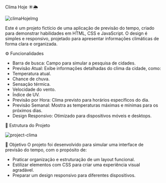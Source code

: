 Clima Hoje ☀️🌦️

![climaHojeImg](https://github.com/user-attachments/assets/6fd23b6f-bcbe-41a4-b350-66a9ec0fd225)


Este é um projeto fictício de uma aplicação de previsão do tempo, criado para demonstrar habilidades em HTML, CSS e JavaScript. O design é simples e responsivo, projetado para apresentar informações climáticas de forma clara e organizada.

⚙️ Funcionalidades

  - Barra de busca: Campo para simular a pesquisa de cidades.
  - Previsão Atual: Exibe informações detalhadas do clima da cidade, como:
  - Temperatura atual.
  - Chance de chuva.
  - Sensação térmica.
  - Velocidade do vento.
  - Índice de UV.
  - Previsão por Hora: Clima previsto para horários específicos do dia.
  - Previsão Semanal: Mostra as temperaturas máximas e mínimas para os próximos dias.
  - Design Responsivo: Otimizado para dispositivos móveis e desktops.
    
📂 Estrutura do Projeto

![project-clima](https://github.com/user-attachments/assets/f7db9ae0-5ba5-4b92-8cb0-798135d5c4c6)

🎯 Objetivo
O projeto foi desenvolvido para simular uma interface de previsão do tempo, com o propósito de:

 - Praticar organização e estruturação de um layout funcional.
 - Estilizar elementos com CSS para criar uma experiência visual agradável.
 - Preparar um design responsivo para diferentes dispositivos.
